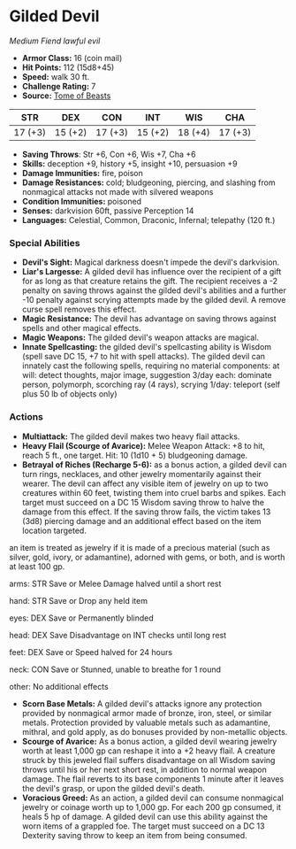 # Gilded Devil

*Medium* *Fiend* *lawful evil*

- **Armor Class:** 16 (coin mail)
- **Hit Points:** 112 (15d8+45)
- **Speed:** walk 30 ft.
- **Challenge Rating:** 7
- **Source:** [Tome of Beasts](https://koboldpress.com/kpstore/product/tome-of-beasts-for-5th-edition-print/)

| STR | DEX | CON | INT | WIS | CHA |
| --- | --- | --- | --- | --- | --- |
| 17 (+3) | 15 (+2) | 17 (+3) | 15 (+2) | 18 (+4) | 17 (+3) |

- **Saving Throws**: Str +6, Con +6, Wis +7, Cha +6
- **Skills:** deception +9, history +5, insight +10, persuasion +9
- **Damage Immunities:** fire, poison
- **Damage Resistances:** cold; bludgeoning, piercing, and slashing from nonmagical attacks not made with silvered weapons
- **Condition Immunities:** poisoned
- **Senses:** darkvision 60ft, passive Perception 14
- **Languages:** Celestial, Common, Draconic, Infernal; telepathy (120 ft.)
### Special Abilities
- **Devil's Sight:** Magical darkness doesn't impede the devil's darkvision.
- **Liar's Largesse:** A gilded devil has influence over the recipient of a gift for as long as that creature retains the gift. The recipient receives a -2 penalty on saving throws against the gilded devil's abilities and a further -10 penalty against scrying attempts made by the gilded devil. A remove curse spell removes this effect.
- **Magic Resistance:** The devil has advantage on saving throws against spells and other magical effects.
- **Magic Weapons:** The gilded devil's weapon attacks are magical.
- **Innate Spellcasting:** the gilded devil's spellcasting ability is Wisdom (spell save DC 15, +7 to hit with spell attacks). The gilded devil can innately cast the following spells, requiring no material components:  at will: detect thoughts, major image, suggestion  3/day each: dominate person, polymorph, scorching ray (4 rays), scrying  1/day: teleport (self plus 50 lb of objects only)
### Actions
- **Multiattack:** The gilded devil makes two heavy flail attacks.
- **Heavy Flail (Scourge of Avarice):** Melee Weapon Attack: +8 to hit, reach 5 ft., one target. Hit: 10 (1d10 + 5) bludgeoning damage.
- **Betrayal of Riches (Recharge 5-6):** as a bonus action, a gilded devil can turn rings, necklaces, and other jewelry momentarily against their wearer. The devil can affect any visible item of jewelry on up to two creatures within 60 feet, twisting them into cruel barbs and spikes. Each target must succeed on a DC 15 Wisdom saving throw to halve the damage from this effect. If the saving throw fails, the victim takes 13 (3d8) piercing damage and an additional effect based on the item location targeted.

an item is treated as jewelry if it is made of a precious material (such as silver, gold, ivory, or adamantine), adorned with gems, or both, and is worth at least 100 gp.

arms: STR Save or Melee Damage halved until a short rest

hand: STR Save or Drop any held item

eyes: DEX Save or Permanently blinded

head: DEX Save Disadvantage on INT checks until long rest

feet: DEX Save or Speed halved for 24 hours

neck: CON Save or Stunned, unable to breathe for 1 round

other: No additional effects
- **Scorn Base Metals:** A gilded devil's attacks ignore any protection provided by nonmagical armor made of bronze, iron, steel, or similar metals. Protection provided by valuable metals such as adamantine, mithral, and gold apply, as do bonuses provided by non-metallic objects.
- **Scourge of Avarice:** As a bonus action, a gilded devil wearing jewelry worth at least 1,000 gp can reshape it into a +2 heavy flail. A creature struck by this jeweled flail suffers disadvantage on all Wisdom saving throws until his or her next short rest, in addition to normal weapon damage. The flail reverts to its base components 1 minute after it leaves the devil's grasp, or upon the gilded devil's death.
- **Voracious Greed:** As an action, a gilded devil can consume nonmagical jewelry or coinage worth up to 1,000 gp. For each 200 gp consumed, it heals 5 hp of damage. A gilded devil can use this ability against the worn items of a grappled foe. The target must succeed on a DC 13 Dexterity saving throw to keep an item from being consumed.
